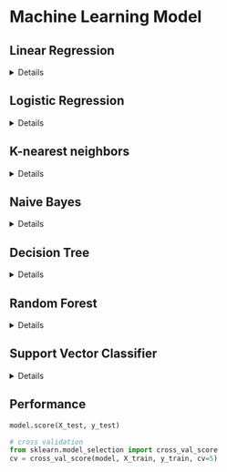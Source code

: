 # Machine Learning Model

## Linear Regression

<details>

```python
from sklearn.linear_model import LinearRegression
reg = LinearRegression()

y_train = df['label'].values
X_train = df.drop('label', axis=1).values
# train model
reg.fit(X_train, y_train)

# X_train.shape (1000,15)
# y_train.shape (1000,1)

# predict model
y_pred = reg.predict(X_test)

# X_test.shape (3,15)
# y_pred.shape (3,1)

```
</details>

## Logistic Regression

<details>

```python
from sklearn.linear_model import LogisticRegression
clf = LogisticRegression(random_state=0)

y_train = df['label'].values
X_train = df.drop('label', axis=1).values
# train model
clf.fit(X_train, y_train)

# X_train.shape (1000,15)
# y_train.shape (1000,1)

# predict model
y_pred = clf.predict(X_test)

# X_test.shape (3,15)
# y_pred.shape (3,1)

```
</details>

## K-nearest neighbors

<details>

```python
from sklearn.neighbors import KNeighborsClassifier
knn = KNeighborsClassifier(n_neighbors=4)

y_train = df['label'].values
X_train = df.drop('label', axis=1).values
# train model
knn.fit(X_train, y_train)

# X_train.shape (1000,15)
# y_train.shape (1000,1)

# predict model
y_pred = knn.predict(X_test)

# X_test.shape (3,15)
# y_pred.shape (3,1)

```
</details>

## Naive Bayes

<details>

```python
from sklearn.naive_bayes import GaussianNB
clf = GaussianNB()

y_train = df['label'].values
X_train = df.drop('label', axis=1).values
# train model
clf.fit(X_train, y_train)

# X_train.shape (1000,15)
# y_train.shape (1000,1)

# predict model
y_pred = clf.predict(X_test)

# X_test.shape (3,15)
# y_pred.shape (3,1)
```
</details>

## Decision Tree

<details>

```python
from sklearn.tree import DecisionTreeClassifier
clf = DecisionTreeClassifier(random_state=0)

y_train = df['label'].values
X_train = df.drop('label', axis=1).values
# train model
clf.fit(X_train, y_train)

# X_train.shape (1000,15)
# y_train.shape (1000,1)

# predict model
y_pred = clf.predict(X_test)

# X_test.shape (3,15)
# y_pred.shape (3,1)
```
</details>

## Random Forest

<details>

```python
from sklearn.tree import RandomForestClassifier
clf = RandomForestClassifier(max_depth=2, random_state=0)

y_train = df['label'].values
X_train = df.drop('label', axis=1).values
# train model
clf.fit(X_train, y_train)

# X_train.shape (1000,15)
# y_train.shape (1000,1)

# predict model
y_pred = clf.predict(X_test)

# X_test.shape (3,15)
# y_pred.shape (3,1)
```
</details>

## Support Vector Classifier

<details>

```python
from sklearn import svm

clf = svm.SVC()

y_train = df['label'].values
X_train = df.drop('label', axis=1).values
# train model
clf.fit(X_train, y_train)

# X_train.shape (1000,15)
# y_train.shape (1000,1)

# predict model
y_pred = clf.predict(X_test)

# X_test.shape (3,15)
# y_pred.shape (3,1)
```
</details>

## Performance
```python
model.score(X_test, y_test)

# cross validation
from sklearn.model_selection import cross_val_score
cv = cross_val_score(model, X_train, y_train, cv=5)
```

